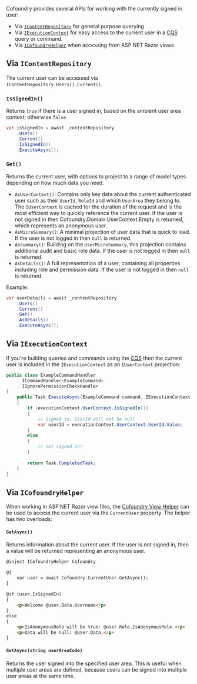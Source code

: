 Cofoundry provides several APIs for working with the currently signed in user:

- Via [`IContentRepository`](#Via-IContentRepository) for general purpose querying
- Via [`IExecutionContext`](#via-iexecutioncontext) for easy access to the current user in a [CQS](/framework/data-access/cqs) query or command.
- Via [`ICofoundryHelper`](#via-icofoundryhelper) when accessing from ASP.NET Razor views

## Via `IContentRepository`

The current user can be accessed via `IContentRepository.Users().Current()`.

### `IsSignedIn()`

Returns `true` if there is a user signed in, based on the ambient user area context; otherwise `false`.

```csharp
var isSignedIn = await _contentRepository
    .Users()
    .Current()
    .IsSignedIn()
    .ExecuteAsync();
```

### `Get()`

Returns the current user, with options to project to a range of model types depending on how much data you need.

- `AsUserContext()`: Contains only key data about the current authenticated user such as their `UserId`, `RoleId` and which `UserArea` they belong to. The `IUserContext` is cached for the duration of the request and is the most efficient way to quickly reference the current user. If the user is not signed in then Cofoundry.Domain.UserContext.Empty is returned, which represents an anonymous user.
- `AsMicroSummary()`: A minimal projection of user data that is quick to load. If the user is not logged in then `null` is returned.
- `AsSummary()`:  Building on the `UserMicroSummary`, this projection contains additional audit and basic role data. If the user is not logged in then `null` is returned.
- `AsDetails()`: A full representation of a user, containing all properties including role and permission data. If the user is not logged in then `null` is returned.

Example:

```csharp
var userDetails = await _contentRepository
    .Users()
    .Current()
    .Get()
    .AsDetails()
    .ExecuteAsync();
```

## Via `IExecutionContext`

If you're building queries and commands using the [CQS](/framework/data-access/cqs) then the current user is included in the `IExecutionContext` as an `IUserContext` projection:

```csharp
public class ExampleCommandHandler
    : ICommandHandler<ExampleCommand>
    , IIgnorePermissionCheckHandler
{
    public Task ExecuteAsync(ExampleCommand command, IExecutionContext executionContext)
    {
        if (executionContext.UserContext.IsSignedIn())
        {
            // Signed in, UserId will not be null
            var userId = executionContext.UserContext.UserId.Value;
        }
        else
        {
            // not signed in!
        }
        
        return Task.CompletedTask;
    }
}
```

## Via `ICofoundryHelper`

When working in ASP.NET Razor view files, the [Cofoundry View Helper](/content-management/cofoundry-view-helper) can be used to access the current user via the `CurrentUser` property. The helper has two overloads:

#### `GetAsync()`

Returns information about the current user. If the user is not signed in, then a value will be returned representing an anonymous user.

```html
@inject ICofoundryHelper Cofoundry

@{
    var user = await Cofoundry.CurrentUser.GetAsync();
}

@if (user.IsSignedIn)
{
    <p>Welcome @user.Data.Username</p>
}
else
{
    <p>IsAnonymousRole will be true: @user.Role.IsAnonymousRole.</p>
    <p>Data will be null: @user.Data.</p>
}
```

#### `GetAsync(string userAreaCode)`

Returns the user signed into the specified user area. This is useful when multiple user areas are defined, because users can be signed into multiple user areas at the same time.
